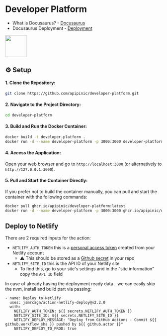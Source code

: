 

# Developer Platform

- What is Docusaurus? - [Docusaurus](https://docusaurus.io/docs)
- Docusaurus Deployment - [Deployment](https://docusaurus.io/docs/deployment)

<img src = "https://docusaurus.io/img/docusaurus_keytar.svg" height = "70">


## ⚙️ Setup
#### 1. Clone the Repository: 
   ```sh
   git clone https://github.com/apipinic/developer-platform.git
   ```
#### 2. Navigate to the Project Directory: 
   ```sh
   cd developer-platform
   ```
#### 3. Build and Run the Docker Container:
   ```sh
   docker build -t developer-platform .
   docker run -d --name developer-platform -p 3000:3000 developer-platform
   ```
#### 4. Access the Application:
   Open your web browser and go to `http://localhost:3000` (or alternatively to `http://127.0.0.1:3000`).

#### 5. Pull and Start the Container Directly:
   If you prefer not to build the container manually, you can pull and start the container with the following commands:
   ```sh
   docker pull ghcr.io/apipinic/developer-platform:latest
   docker run -d --name developer-platform -p 3000:3000 ghcr.io/apipinic/developer-platform:latest
   ```
## Deploy to Netlify
There are 2 required inputs for the action:
- `NETLIFY_AUTH_TOKEN` this is a [personal access token](https://app.netlify.com/user/applications#personal-access-tokens) created from your Netlify account
  - ⚠️ This should be stored as a [Github secret](https://help.github.com/en/actions/configuring-and-managing-workflows/creating-and-storing-encrypted-secrets) in your repo
- `NETLIFY_SITE_ID` this is the API ID of your Netlify site
  - To find this, go to your site's settings and in the "site information" copy the `API ID` field

In case of already having the deployment ready data - we can easily skip the nvm, install and build part via passing:

```
- name: Deploy to Netlify
  uses: jsmrcaga/action-netlify-deploy@v2.2.0
  with:
    NETLIFY_AUTH_TOKEN: ${{ secrets.NETLIFY_AUTH_TOKEN }}
    NETLIFY_SITE_ID: ${{ secrets.NETLIFY_SITE_ID }}
    NETLIFY_DEPLOY_MESSAGE: "Deploy from GitHub Actions - Commit ${{ github.workflow_sha }} pushed by ${{ github.actor }}"
    NETLIFY_DEPLOY_TO_PROD: true
```
